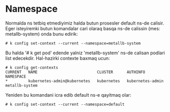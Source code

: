 # Namespace

Normalda ns tetbiq etmediyimiz halda butun prosesler default ns-de calisir. Eger isteyiremki butun komandalar cari olaraq basqa ns-de calissin (mes: metallb-system) onda bunu edirik:
```
# k config set-context --current --namespace=metallb-system
```
Bu halda '# k get pod' edende yalniz 'metallb-system' ns-de calisan podlari list edecekdir. Hal-hazirki contexte baxmaq ucun:
```
# k config get-contexts 
CURRENT   NAME                          CLUSTER      AUTHINFO           NAMESPACE
*         kubernetes-admin@kubernetes   kubernetes   kubernetes-admin   metallb-system
```
Yeniden bu komandani icra edib default ns-e qayitmaq olar:
```
# k config set-context --current --namespace=default
```